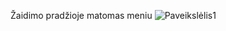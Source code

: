 Žaidimo pradžioje matomas meniu
![Paveikslėlis1](https://github.com/battleships-ktu/battleships/assets/81369748/4601cdbe-9dc2-4bc3-becc-8ba55292371f)


